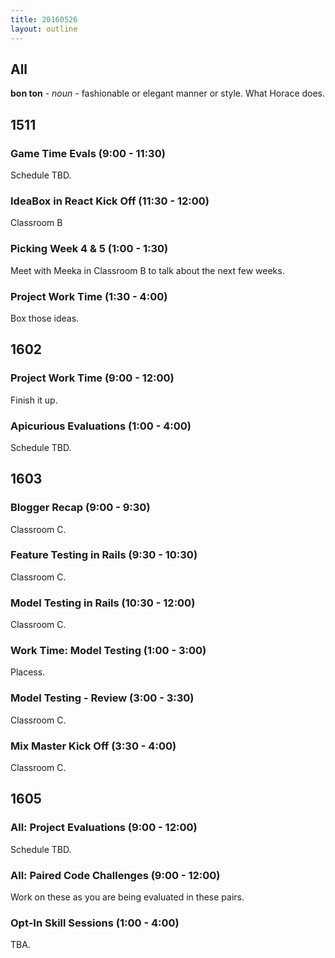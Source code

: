 ```yaml
---
title: 20160526
layout: outline
---
```


## All

**bon ton** - _noun_ - fashionable or elegant manner or style. What Horace does.


## 1511

### Game Time Evals (9:00 - 11:30)

Schedule TBD.

### IdeaBox in React Kick Off (11:30 - 12:00)

Classroom B

### Picking Week 4 & 5 (1:00 - 1:30)

Meet with Meeka in Classroom B to talk about the next few weeks.

### Project Work Time (1:30 - 4:00)

Box those ideas.


## 1602

### Project Work Time (9:00 - 12:00)

Finish it up.

### Apicurious Evaluations (1:00 - 4:00)

Schedule TBD.


## 1603

### Blogger Recap (9:00 - 9:30)

Classroom C.

### Feature Testing in Rails (9:30 - 10:30)

Classroom C.

### Model Testing in Rails (10:30 - 12:00)

Classroom C.

###  Work Time: Model Testing (1:00 - 3:00)

Placess.

### Model Testing - Review (3:00 - 3:30)

Classroom C.

### Mix Master Kick Off (3:30 - 4:00)

Classroom C.


## 1605

### All: Project Evaluations (9:00 - 12:00)

Schedule TBD.

### All: Paired Code Challenges (9:00 - 12:00)

Work on these as you are being evaluated in these pairs.

### Opt-In Skill Sessions (1:00 - 4:00)

TBA.
